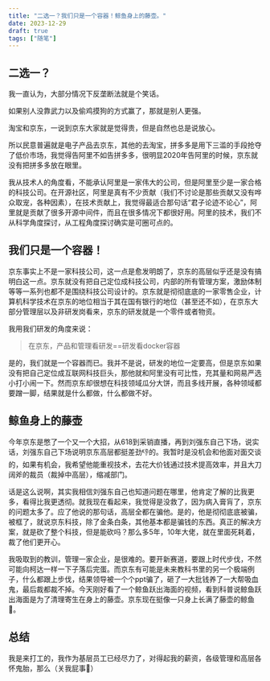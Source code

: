 ```yaml
---
title: "二选一？我们只是一个容器！鲸鱼身上的藤壶。"
date: 2023-12-29
draft: true
tags: ["随笔"]
---
```


## 二选一？

我一直认为，大部分情况下反垄断法就是个笑话。

如果别人没靠武力以及偷鸡摸狗的方式赢了，那就是别人更强。

淘宝和京东，一说到京东大家就是觉得贵，但是自然也总是说放心。

所以民意普遍就是电子产品去京东，其他的去淘宝，拼多多是用下三滥的手段抢夺了低价市场，我觉得告阿里不如告拼多多，很明显2020年告阿里的时候，京东就没有把拼多多放在眼里。

我从技术人的角度看，不能承认阿里是一家伟大的公司，但是阿里至少是一家合格的科技公司。在开源社区，阿里是真有不少贡献（我们不讨论是那些贡献又没有哗众取宠，各种因素），在技术贡献上，我觉得最适合那句话“君子论迹不论心”，阿里就是贡献了很多开源中间件，而且在很多情况下都很好用。阿里的技术，我们不从科学角度探讨，从工程角度探讨确实是可圈可点的。

## 我们只是一个容器！

京东事实上不是一家科技公司，这一点是愈发明朗了，京东的高层似乎还是没有搞明白这一点。京东就没有把自己定位成科技公司，内部的所有管理方案，激励体制等等一系列也都不是围绕科技公司设计的。京东就是彻彻底底的一家零售企业，计算机科学技术在京东的地位相当于其在国有银行的地位（甚至还不如），在京东大部分管理层以及非研发岗看来，京东的研发就是一个零件或者物资。

我用我们研发的角度来说：

> 在京东，产品和管理看研发==研发看docker容器
> 

是的，我们就是一个容器而已。我并不是说，研发的地位一定要高，但是京东如果没有把自己定位成互联网科技巨头，那他就和阿里没有可比性，充其量和网易严选小打小闹一下。然而京东却很想在科技领域瓜分大饼，而且多线开展，各种领域都要蹭一脚，结果就是什么都做，什么都做不好。

## 鲸鱼身上的藤壶

今年京东是憋了一个又一个大招，从618到采销直播，再到刘强东自己下场，说实话，刘强东自己下场说明京东高层都挺差劲👎的。我暂时是没机会和他面对面交谈的，如果有机会，我希望他能重视技术，去花大价钱通过技术提高效率，并且大刀阔斧的裁员（裁掉中高层），缩减部门。

话是这么说啊，其实我相信刘强东自己也知道问题在哪里，他肯定了解的比我更多，看得比我更透彻。就我现在看起来，我觉得是没救了，因为病入膏肓了，京东的问题太多了。应了他说的那句话，高层全都在骗他。是的，他是彻彻底底被骗，被框了，就说京东科技，除了金条白条，其他基本都是骗钱的东西。真正的解决方案，就是砍了整个科技，但是能砍吗？那么多5年，10年大佬，就在里面死耗着，裁了他们更开心。

我吸取到的教训，管理一家企业，是很难的。要开新赛道，要跟上时代步伐，不然可能向柯达一样一下子落后完蛋。而京东有可能是未来教科书里的另一个极端例子，什么都跟上步伐，结果领导被一个个ppt骗了，砸了一大批钱养了一大帮吸血鬼，最后裁都裁不掉。今天刚好看了一个鲸鱼跃出海面的视频，看到科普说鲸鱼跃出海面是为了清理寄生在身上的藤壶。京东现在挺像一只身上长满了藤壶的鲸鱼🐳。

## 总结

我是来打工的，我作为基层员工已经尽力了，对得起我的薪资，各级管理和高层各怀鬼胎，那么（关我屁事🤷）